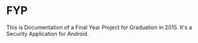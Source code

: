 # FYP
This is Documentation of a Final Year Project for Graduation in 2015.
It's a Security Application for Android.
